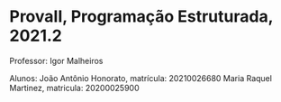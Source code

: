 # ProvaII, Programação Estruturada, 2021.2

Professor: 
Igor Malheiros

Alunos: 
João Antônio Honorato, matrícula: 20210026680
Maria Raquel Martinez, matricula: 20200025900
